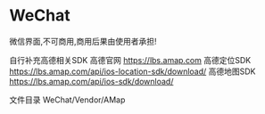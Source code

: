 # WeChat
微信界面,不可商用,商用后果由使用者承担!

自行补充高德相关SDK
高德官网 https://lbs.amap.com
高德定位SDK https://lbs.amap.com/api/ios-location-sdk/download/
高德地图SDK https://lbs.amap.com/api/ios-sdk/download/

文件目录
WeChat/Vendor/AMap
